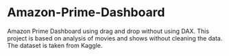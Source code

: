 # Amazon-Prime-Dashboard
Amazon Prime Dashboard using drag and drop without using DAX. 
This project is based on analysis of movies and shows without cleaning the data.
The dataset is taken from Kaggle.
